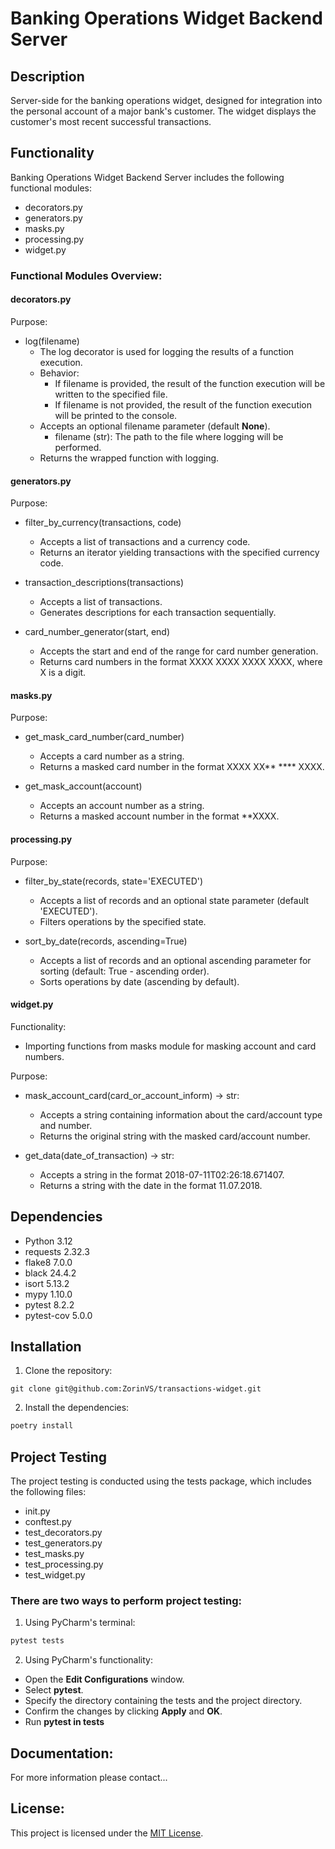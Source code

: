 # Banking Operations Widget Backend Server

## Description

Server-side for the banking operations widget, designed for integration into the personal account of a major bank's customer. The widget displays the customer's most recent successful transactions.

## Functionality

Banking Operations Widget Backend Server includes the following functional modules:

- decorators.py
- generators.py
- masks.py
- processing.py
- widget.py

### Functional Modules Overview:

#### decorators.py

Purpose:

- log(filename)
  - The log decorator is used for logging the results of a function execution.
  - Behavior:
    - If filename is provided, the result of the function execution will be written to the specified file.
    - If filename is not provided, the result of the function execution will be printed to the console.
  - Accepts an optional filename parameter (default **None**).
    - filename (str): The path to the file where logging will be performed.
  - Returns the wrapped function with logging.

#### generators.py

Purpose:

- filter_by_currency(transactions, code)
  - Accepts a list of transactions and a currency code.
  - Returns an iterator yielding transactions with the specified currency code.
  
- transaction_descriptions(transactions)
  - Accepts a list of transactions.
  - Generates descriptions for each transaction sequentially.
  
- card_number_generator(start, end)
  - Accepts the start and end of the range for card number generation.
  - Returns card numbers in the format XXXX XXXX XXXX XXXX, where X is a digit.

#### masks.py

Purpose:

- get_mask_card_number(card_number)
  - Accepts a card number as a string.
  - Returns a masked card number in the format XXXX XX** **** XXXX.
  
- get_mask_account(account)
  - Accepts an account number as a string.
  - Returns a masked account number in the format **XXXX.

#### processing.py

Purpose:

- filter_by_state(records, state='EXECUTED')
  - Accepts a list of records and an optional state parameter (default 'EXECUTED').
  - Filters operations by the specified state.
  
- sort_by_date(records, ascending=True)
  - Accepts a list of records and an optional ascending parameter for sorting (default: True - ascending order).
  - Sorts operations by date (ascending by default).

#### widget.py

Functionality:

- Importing functions from masks module for masking account and card numbers.

Purpose:

- mask_account_card(card_or_account_inform) -> str:
  - Accepts a string containing information about the card/account type and number.
  - Returns the original string with the masked card/account number.
  
- get_data(date_of_transaction) -> str:
  - Accepts a string in the format 2018-07-11T02:26:18.671407.
  - Returns a string with the date in the format 11.07.2018.

## Dependencies

- Python 3.12
- requests 2.32.3
- flake8 7.0.0
- black 24.4.2
- isort 5.13.2
- mypy 1.10.0
- pytest 8.2.2
- pytest-cov 5.0.0

## Installation

1. Clone the repository:
```
git clone git@github.com:ZorinVS/transactions-widget.git
```
2. Install the dependencies:
```bash
poetry install
```

## Project Testing

The project testing is conducted using the tests package, which includes the following files:
- init.py
- conftest.py
- test_decorators.py
- test_generators.py
- test_masks.py
- test_processing.py
- test_widget.py

### There are two ways to perform project testing:
1. Using PyCharm's terminal:
```bash
pytest tests
```
2. Using PyCharm's functionality:
- Open the **Edit Configurations** window.
- Select **pytest**.
- Specify the directory containing the tests and the project directory.
- Confirm the changes by clicking **Apply** and **OK**.
- Run **pytest in tests**

## Documentation:

For more information please contact...

## License:

This project is licensed under the [MIT License](LICENSE).
